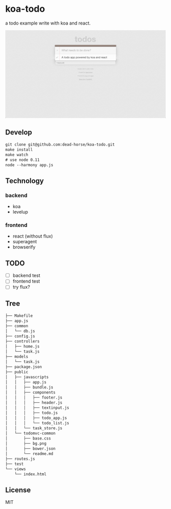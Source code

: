 koa-todo
========

a todo example write with koa and react.

![](snapshot.png)

## Develop

```
git clone git@github.com:dead-horse/koa-todo.git
make install
make watch
# use node 0.11
node --harmony app.js
```

## Technology

### backend

- koa
- levelup

### frontend

- react (without flux)
- superagent
- browserify

## TODO

- [ ] backend test
- [ ] frontend test
- [ ] try flux?

## Tree

```
├── Makefile
├── app.js
├── common
│   └── db.js
├── config.js
├── controllers
│   ├── home.js
│   └── task.js
├── models
│   └── task.js
├── package.json
├── public
│   ├── javascripts
│   │   ├── app.js
│   │   ├── bundle.js
│   │   ├── components
│   │   │   ├── footer.js
│   │   │   ├── header.js
│   │   │   ├── textinput.js
│   │   │   ├── todo.js
│   │   │   ├── todo_app.js
│   │   │   └── todo_list.js
│   │   └── task_store.js
│   └── todomvc-common
│       ├── base.css
│       ├── bg.png
│       ├── bower.json
│       └── readme.md
├── routes.js
├── test
└── views
    └── index.html
```

## License

MIT
